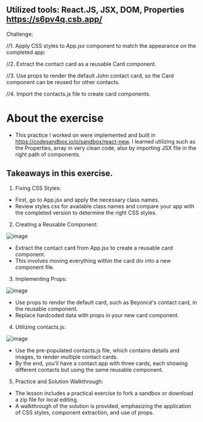 ## Utilized tools: React.JS, JSX, DOM, Properties https://s6pv4q.csb.app/
Challenge:

//1. Apply CSS styles to App.jsx component to match the appearance on the completed app:

//2. Extract the contact card as a reusable Card component.

//3. Use props to render the default John contact card, so the Card component can be reused for other contacts.

//4. Import the contacts.js file to create card components.

# About the exercise
* This practice I worked on were implemented and built in https://codesandbox.io/p/sandbox/react-new. I learned utilizing such as the Properties, array in very clean code, also by importing JSX file in the right path of components.  

## Takeaways in this exercise.

1. Fixing CSS Styles:

- First, go to App.jsx and apply the necessary class names.
- Review styles.css for available class names and compare your app with the completed version to determine the right CSS styles.

2. Creating a Reusable Component:

![image](https://github.com/Johnpepsi/ContactsExercise-React.JS/assets/112512965/2539bb19-2665-49ce-8c0f-f8009613477d)

- Extract the contact card from App.jsx to create a reusable card component.
- This involves moving everything within the card div into a new component file.

3. Implementing Props:

![image](https://github.com/Johnpepsi/ContactsExercise-React.JS/assets/112512965/f82e5699-32ed-4825-bfeb-01076a513814)

- Use props to render the default card, such as Beyoncé's contact card, in the reusable component.
- Replace hardcoded data with props in your new card component.

4. Utilizing contacts.js:

![image](https://github.com/Johnpepsi/ContactsExercise-React.JS/assets/112512965/3728118d-aa3d-48fd-9bbf-86a164648c4a)

- Use the pre-populated contacts.js file, which contains details and images, to render multiple contact cards.
- By the end, you'll have a contact app with three cards, each showing different contacts but using the same reusable component.

5. Practice and Solution Walkthrough:

- The lesson includes a practical exercise to fork a sandbox or download a zip file for local editing.
- A walkthrough of the solution is provided, emphasizing the application of CSS styles, component extraction, and use of props.
